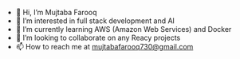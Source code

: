 - 👋 Hi, I’m Mujtaba Farooq
- 👀 I’m interested in full stack development and AI
- 🌱 I’m currently learning AWS (Amazon Web Services) and Docker
- 💞️ I’m looking to collaborate on any Reacy projects
- 📫 How to reach me at mujtabafarooq730@gmail.com

<!---
MujtabaFarooq1/MujtabaFarooq1 is a ✨ special ✨ repository because its `README.md` (this file) appears on your GitHub profile.
You can click the Preview link to take a look at your changes.
--->
